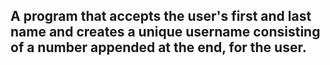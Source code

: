 ## A program that accepts the user's first and last name and creates a unique username consisting of a number appended at the end, for the user.
